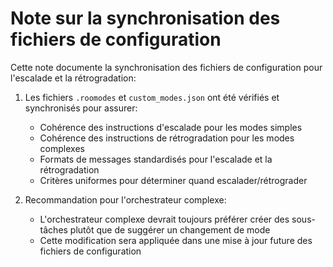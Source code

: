 # Note sur la synchronisation des fichiers de configuration

Cette note documente la synchronisation des fichiers de configuration pour l'escalade et la rétrogradation:

1. Les fichiers `.roomodes` et `custom_modes.json` ont été vérifiés et synchronisés pour assurer:
   - Cohérence des instructions d'escalade pour les modes simples
   - Cohérence des instructions de rétrogradation pour les modes complexes
   - Formats de messages standardisés pour l'escalade et la rétrogradation
   - Critères uniformes pour déterminer quand escalader/rétrograder

2. Recommandation pour l'orchestrateur complexe:
   - L'orchestrateur complexe devrait toujours préférer créer des sous-tâches plutôt que de suggérer un changement de mode
   - Cette modification sera appliquée dans une mise à jour future des fichiers de configuration